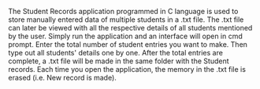 The Student Records application programmed in C language is used to store manually entered data of multiple students in a .txt file.
The .txt file can later be viewed with all the respective details of all students mentioned by the user.
Simply run the application and an interface will open in cmd prompt.
Enter the total number of student entries you want to make.
Then type out all students' details one by one.
After the total entries are complete, a .txt file will be made in the same folder with the Student records.
Each time you open the application, the memory in the .txt file is erased (i.e. New record is made).
